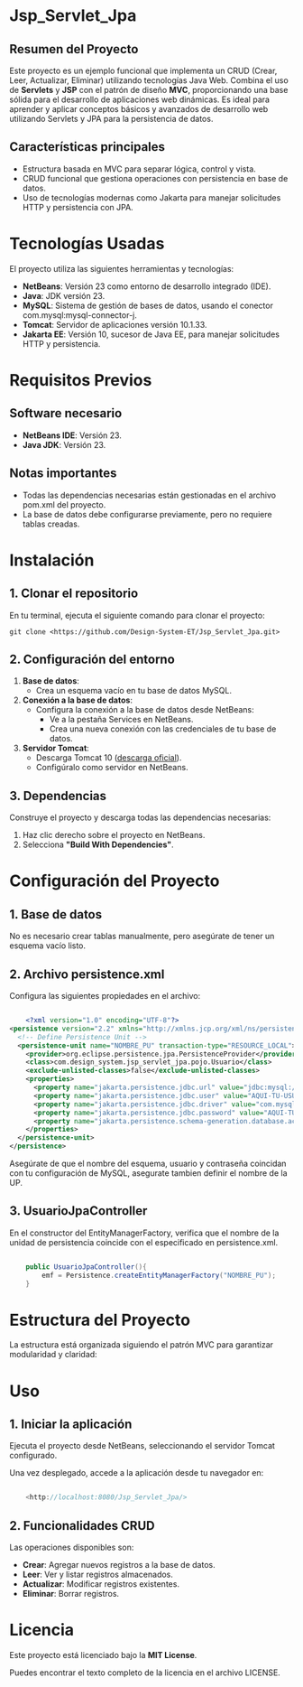 # Jsp_Servlet_Jpa

## Resumen del Proyecto

Este proyecto es un ejemplo funcional que implementa un CRUD (Crear, Leer, Actualizar, Eliminar) utilizando tecnologías Java Web. Combina el uso de **Servlets** y **JSP** con el patrón de diseño **MVC**, proporcionando una base sólida para el desarrollo de aplicaciones web dinámicas. Es ideal para aprender y aplicar conceptos básicos y avanzados de desarrollo web utilizando Servlets y JPA para la persistencia de datos.

## Características principales

- Estructura basada en MVC para separar lógica, control y vista.
- CRUD funcional que gestiona operaciones con persistencia en base de datos.
- Uso de tecnologías modernas como Jakarta para manejar solicitudes HTTP y persistencia con JPA.

# Tecnologías Usadas

El proyecto utiliza las siguientes herramientas y tecnologías:

- **NetBeans**: Versión 23 como entorno de desarrollo integrado (IDE).
- **Java**: JDK versión 23.
- **MySQL**: Sistema de gestión de bases de datos, usando el conector com.mysql:mysql-connector-j.
- **Tomcat**: Servidor de aplicaciones versión 10.1.33.
- **Jakarta EE**: Versión 10, sucesor de Java EE, para manejar solicitudes HTTP y persistencia.

# Requisitos Previos
## Software necesario

- **NetBeans IDE**: Versión 23.
- **Java JDK**: Versión 23.

## Notas importantes

- Todas las dependencias necesarias están gestionadas en el archivo pom.xml del proyecto.
- La base de datos debe configurarse previamente, pero no requiere tablas creadas.

# Instalación
## 1\. Clonar el repositorio
En tu terminal, ejecuta el siguiente comando para clonar el proyecto:

```
git clone <https://github.com/Design-System-ET/Jsp_Servlet_Jpa.git>
```

## 2\. Configuración del entorno
1. **Base de datos**:
    - Crea un esquema vacío en tu base de datos MySQL.
2. **Conexión a la base de datos**:
    - Configura la conexión a la base de datos desde NetBeans:
        - Ve a la pestaña Services en NetBeans.
        - Crea una nueva conexión con las credenciales de tu base de datos.
3. **Servidor Tomcat**:
    - Descarga Tomcat 10 ([descarga oficial](https://tomcat.apache.org/download-10.cgi)).
    - Configúralo como servidor en NetBeans.

## 3\. Dependencias

Construye el proyecto y descarga todas las dependencias necesarias:

1. Haz clic derecho sobre el proyecto en NetBeans.
2. Selecciona **"Build With Dependencies"**.

# Configuración del Proyecto

## 1\. Base de datos

No es necesario crear tablas manualmente, pero asegúrate de tener un esquema vacío listo.

## 2\. Archivo persistence.xml

Configura las siguientes propiedades en el archivo:

```xml

	<?xml version="1.0" encoding="UTF-8"?>
<persistence version="2.2" xmlns="http://xmlns.jcp.org/xml/ns/persistence" xmlns:xsi="http://www.w3.org/2001/XMLSchema-instance" xsi:schemaLocation="http://xmlns.jcp.org/xml/ns/persistence http://xmlns.jcp.org/xml/ns/persistence/persistence_2_2.xsd">
  <!-- Define Persistence Unit -->
  <persistence-unit name="NOMBRE_PU" transaction-type="RESOURCE_LOCAL">
    <provider>org.eclipse.persistence.jpa.PersistenceProvider</provider>
    <class>com.design_system.jsp_servlet_jpa.pojo.Usuario</class>
    <exclude-unlisted-classes>false</exclude-unlisted-classes>
    <properties>
      <property name="jakarta.persistence.jdbc.url" value="jdbc:mysql://localhost:3306/NOMBRE-BD?serverTimezone=UTC"/>
      <property name="jakarta.persistence.jdbc.user" value="AQUI-TU-USUARIO"/>
      <property name="jakarta.persistence.jdbc.driver" value="com.mysql.cj.jdbc.Driver"/>
      <property name="jakarta.persistence.jdbc.password" value="AQUI-TU-PASSWORD"/>
      <property name="jakarta.persistence.schema-generation.database.action" value="create"/>
    </properties>
  </persistence-unit>
</persistence>

```

Asegúrate de que el nombre del esquema, usuario y contraseña coincidan con tu configuración de MySQL, asegurate tambien definir el nombre de la UP.

## 3\. UsuarioJpaController
En el constructor del EntityManagerFactory, verifica que el nombre de la unidad de persistencia coincide con el especificado en persistence.xml.

```java

	public UsuarioJpaController(){
        emf = Persistence.createEntityManagerFactory("NOMBRE_PU");
    }

```

# Estructura del Proyecto

La estructura está organizada siguiendo el patrón MVC para garantizar modularidad y claridad:


# Uso
## 1\. Iniciar la aplicación

Ejecuta el proyecto desde NetBeans, seleccionando el servidor Tomcat configurado.

Una vez desplegado, accede a la aplicación desde tu navegador en:

```java

	<http://localhost:8080/Jsp_Servlet_Jpa/>

```

## 2\. Funcionalidades CRUD
Las operaciones disponibles son:

- **Crear**: Agregar nuevos registros a la base de datos.
- **Leer**: Ver y listar registros almacenados.
- **Actualizar**: Modificar registros existentes.
- **Eliminar**: Borrar registros.

# Licencia
Este proyecto está licenciado bajo la **MIT License**.

Puedes encontrar el texto completo de la licencia en el archivo LICENSE.
